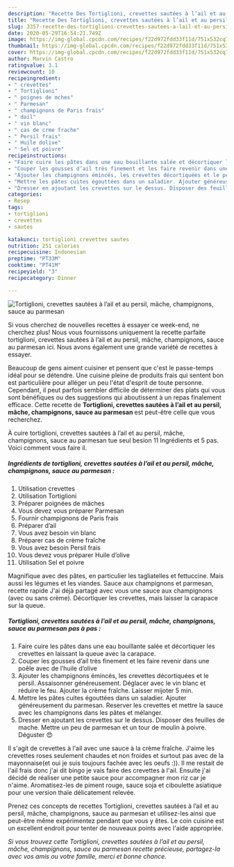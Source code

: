 ```yaml
---
description: "Recette Des Tortiglioni, crevettes sautées à l’ail et au persil, mâche, champignons, sauce au parmesan"
title: "Recette Des Tortiglioni, crevettes sautées à l’ail et au persil, mâche, champignons, sauce au parmesan"
slug: 3357-recette-des-tortiglioni-crevettes-sautees-a-lail-et-au-persil-mache-champignons-sauce-au-parmesan
date: 2020-05-29T16:54:21.749Z
image: https://img-global.cpcdn.com/recipes/f22d972fdd33f11d/751x532cq70/tortiglioni-crevettes-sautees-a-lail-et-au-persil-mache-champignons-sauce-au-parmesan-photo-principale-de-la-recette.jpg
thumbnail: https://img-global.cpcdn.com/recipes/f22d972fdd33f11d/751x532cq70/tortiglioni-crevettes-sautees-a-lail-et-au-persil-mache-champignons-sauce-au-parmesan-photo-principale-de-la-recette.jpg
cover: https://img-global.cpcdn.com/recipes/f22d972fdd33f11d/751x532cq70/tortiglioni-crevettes-sautees-a-lail-et-au-persil-mache-champignons-sauce-au-parmesan-photo-principale-de-la-recette.jpg
author: Marvin Castro
ratingvalue: 3.1
reviewcount: 10
recipeingredient:
- " crevettes"
- " Tortiglioni"
- " poignes de mches"
- " Parmesan"
- " champignons de Paris frais"
- " dail"
- " vin blanc"
- " cas de crme frache"
- " Persil frais"
- " Huile dolive"
- " Sel et poivre"
recipeinstructions:
- "Faire cuire les pâtes dans une eau bouillante salée et décortiquer les crevettes en laissant la queue avec la carapace."
- "Couper les gousses d’ail très finement et les faire revenir dans une poêle avec de l’huile d’olive"
- "Ajouter les champignons émincés, les crevettes décortiquées et le persil. Assaisonner généreusement. Déglacer avec le vin blanc et réduire le feu. Ajouter la crème fraîche. Laisser mijoter 5 min."
- "Mettre les pâtes cuites égouttées dans un saladier. Ajouter généreusement du parmesan. Reserver les crevettes et mettre la sauce avec les champignons dans les pâtes et mélanger."
- "Dresser en ajoutant les crevettes sur le dessus. Disposer des feuilles de mache. Mettre un peu de parmesan et un tour de moulin à poivre. Déguster 😍"
categories:
- Resep
tags:
- tortiglioni
- crevettes
- sautes

katakunci: tortiglioni crevettes sautes 
nutrition: 251 calories
recipecuisine: Indonesian
preptime: "PT33M"
cooktime: "PT41M"
recipeyield: "3"
recipecategory: Dinner

---
```



![Tortiglioni, crevettes sautées à l’ail et au persil, mâche, champignons, sauce au parmesan](https://img-global.cpcdn.com/recipes/f22d972fdd33f11d/751x532cq70/tortiglioni-crevettes-sautees-a-lail-et-au-persil-mache-champignons-sauce-au-parmesan-photo-principale-de-la-recette.jpg)

Si vous cherchez de nouvelles recettes à essayer ce week-end, ne cherchez plus! Nous vous fournissons uniquement la recette parfaite tortiglioni, crevettes sautées à l’ail et au persil, mâche, champignons, sauce au parmesan ici. Nous avons également une grande variété de recettes à essayer.

Beaucoup de gens aiment cuisiner et pensent que c'est le passe-temps idéal pour se détendre. Une cuisine pleine de produits frais qui sentent bon est particulière pour alléger un peu l'état d'esprit de toute personne. Cependant, il peut parfois sembler difficile de déterminer des plats qui vous sont bénéfiques ou des suggestions qui aboutissent à un repas finalement efficace. Cette recette de <strong> Tortiglioni, crevettes sautées à l’ail et au persil, mâche, champignons, sauce au parmesan </strong> est peut-être celle que vous recherchez.

<!--inarticleads1-->

À cuire tortiglioni, crevettes sautées à l’ail et au persil, mâche, champignons, sauce au parmesan tue seul besion 11 Ingrédients et 5 pas. Voici comment vous faire il.

##### Ingrédients de tortiglioni, crevettes sautées à l’ail et au persil, mâche, champignons, sauce au parmesan :

1. Utilisation  crevettes
1. Utilisation  Tortiglioni
1. Préparer  poignées de mâches
1. Vous devez vous préparer  Parmesan
1. Fournir  champignons de Paris frais
1. Préparer  d’ail
1. Vous avez besoin  vin blanc
1. Préparer  cas de crème fraîche
1. Vous avez besoin  Persil frais
1. Vous devez vous préparer  Huile d’olive
1. Utilisation  Sel et poivre


Magnifique avec des pâtes, en particulier les tagliatelles et fettuccine. Mais aussi les légumes et les viandes. Sauce aux champignons et parmesan, recette rapide J&#39;ai déjà partagé avec vous une sauce aux champignons (avec ou sans crème). Décortiquer les crevettes, mais laisser la carapace sur la queue. 

<!--inarticleads2-->

##### Tortiglioni, crevettes sautées à l’ail et au persil, mâche, champignons, sauce au parmesan pas à pas :

1. Faire cuire les pâtes dans une eau bouillante salée et décortiquer les crevettes en laissant la queue avec la carapace.
1. Couper les gousses d’ail très finement et les faire revenir dans une poêle avec de l’huile d’olive
1. Ajouter les champignons émincés, les crevettes décortiquées et le persil. Assaisonner généreusement. Déglacer avec le vin blanc et réduire le feu. Ajouter la crème fraîche. Laisser mijoter 5 min.
1. Mettre les pâtes cuites égouttées dans un saladier. Ajouter généreusement du parmesan. Reserver les crevettes et mettre la sauce avec les champignons dans les pâtes et mélanger.
1. Dresser en ajoutant les crevettes sur le dessus. Disposer des feuilles de mache. Mettre un peu de parmesan et un tour de moulin à poivre. Déguster 😍


Il s&#39;agit de crevettes à l&#39;ail avec une sauce à la crème fraîche. J&#39;aime les crevettes roses seulement chaudes et non froides et surtout pas avec de la mayonnaise(et oui je suis toujours fachée avec les oeufs :)). Il me restait de l&#39;ail frais donc j&#39;ai dit bingo je vais faire des crevettes à l&#39;ail. Ensuite j&#39;ai décidé de réaliser une petite sauce pour accompagner mon riz car je n&#39;aime. Aromatisez-les de piment rouge, sauce soja et ciboulette asiatique pour une version thaïe délicatement relevée. 

<!--inarticleads1-->

<p>
Prenez ces concepts de recettes Tortiglioni, crevettes sautées à l’ail et au persil, mâche, champignons, sauce au parmesan et utilisez-les ainsi que peut-être même expérimentez pendant que vous y êtes. Le coin cuisine est un excellent endroit pour tenter de nouveaux points avec l'aide appropriée.
</p>

<p>
<i>Si vous trouvez cette Tortiglioni, crevettes sautées à l’ail et au persil, mâche, champignons, sauce au parmesan recette précieuse, partagez-la avec vos amis ou votre famille, merci et bonne chance.</i>
</p>
